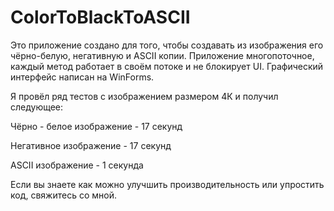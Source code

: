 # ColorToBlackToASCII

Это приложение создано для того, чтобы создавать из изображения его чёрно-белую, негативную и ASCII копии. Приложение многопоточное, каждый метод работает в своём потоке и не блокирует UI. Графический интерфейс написан на WinForms.

Я провёл ряд тестов с изображением размером 4К и получил следующее:

Чёрно - белое изображение - 17 секунд

Негативное изображение - 17 секунд

ASCII изображение - 1 секунда

Если вы знаете как можно улучшить производительность или упростить код, свяжитесь со мной.
